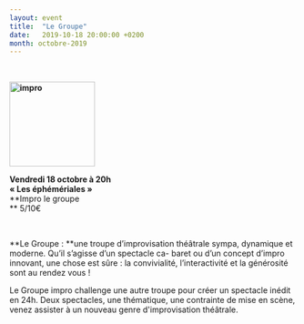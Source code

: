 ```yaml
---
layout: event
title:  "Le Groupe"
date:   2019-10-18 20:00:00 +0200
month: octobre-2019
---
```

&nbsp;

<span style="font-weight:400;"><b><img class=" size-thumbnail wp-image-5651 alignleft" src="http://localhost/wpagendarts/wp-content/uploads/2018/10/impro.png?w=150" alt="impro" width="150" height="149" srcset="http://localhost/wpagendarts/wp-content/uploads/2018/10/impro.png 542w, http://localhost/wpagendarts/wp-content/uploads/2018/10/impro-300x298.png 300w, http://localhost/wpagendarts/wp-content/uploads/2018/10/impro-150x150.png 150w" sizes="(max-width: 150px) 100vw, 150px" /></b></span>

**Vendredi 18 octobre à 20h**  
**« Les éphémériales »**  
**Impro le groupe  
** <span style="font-weight:400;">5/10€</span>

&nbsp;

**Le Groupe : **une troupe d’improvisation théâtrale sympa, dynamique et moderne. Qu’il s’agisse d’un spectacle ca- baret ou d’un concept d’impro innovant, une chose est sûre : la convivialité, l’interactivité et la générosité sont au rendez vous !

Le Groupe impro challenge une autre troupe pour créer un spectacle inédit en 24h. Deux spectacles, une thématique, une contrainte de mise en scène, venez assister à un nouveau genre d'improvisation théâtrale.